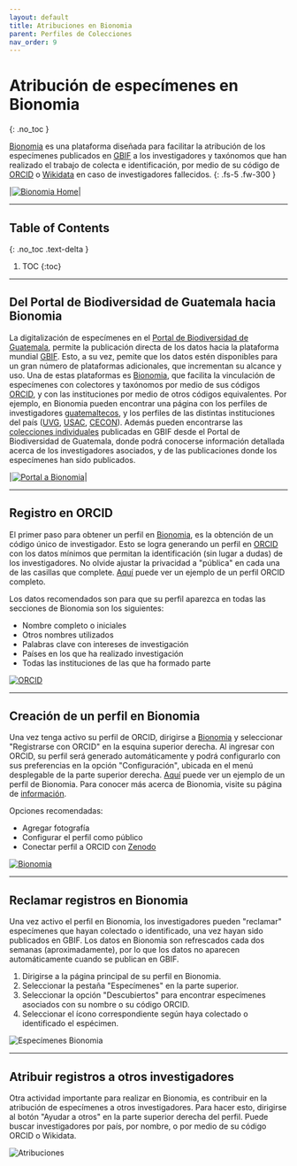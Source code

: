 ```yaml
---
layout: default
title: Atribuciones en Bionomia
parent: Perfiles de Colecciones 
nav_order: 9
---
```



# Atribución de especímenes en Bionomia
{: .no_toc }

[Bionomia](https://es.bionomia.net) es una plataforma diseñada para facilitar la atribución de los especímenes publicados en [GBIF](https://gbif.org) a los investigadores y taxónomos que han realizado el trabajo de colecta e identificación, por medio de su código de [ORCID](https://orcid.org) o [Wikidata](https://wikidata.org) en caso de investigadores fallecidos. 
{: .fs-5 .fw-300 }

|[<img src="https://github.com/GuatemalaPortal/guatemalaportal.github.io/blob/main/static/BionomiaHome.jpg?raw=true" alt="Bionomia Home">](https://es.bionomia.net/)|

---

## Table of Contents
{: .no_toc .text-delta }

1. TOC
{:toc}

---

## Del Portal de Biodiversidad de Guatemala hacia Bionomia

La digitalización de especímenes en el [Portal de Biodiversidad de Guatemala](https://biodiversidad.gt), permite la publicación directa de los datos hacia la plataforma mundial [GBIF](https://guatemalaportal.github.io/docs/colecciones/gbif/publicar). Esto, a su vez, pemite que los datos estén disponibles para un gran número de plataformas adicionales, que incrementan su alcance y uso. Una de estas plataformas es [Bionomia](https://es.bionomia.net), que facilita la vinculación de especímenes con colectores y taxónomos por medio de sus códigos [ORCID](https://orcid.org), y con las instituciones por medio de otros códigos equivalentes. Por ejemplo, en Bionomia pueden encontrar una página con los perfiles de investigadores [guatemaltecos](https://es.bionomia.net/country/GT), y los perfiles de las distintas instituciones del país ([UVG](https://es.bionomia.net/organization/Q7894349), [USAC](https://es.bionomia.net/organization/Q607331), [CECON](https://es.bionomia.net/organization/299615)). Además pueden encontrarse las [colecciones individuales](https://es.bionomia.net/dataset/624ffcb0-3723-4b6f-9039-eea2e1ef82e2) publicadas en GBIF desde el Portal de Biodiversidad de Guatemala, donde podrá conocerse información detallada acerca de los investigadores asociados, y de las publicaciones donde los especímenes han sido publicados. 

|[<img src="https://github.com/GuatemalaPortal/guatemalaportal.github.io/blob/main/static/portal/Bionomia.jpg?raw=true" alt="Portal a Bionomia">](https://es.bionomia.net/)|

---

## Registro en ORCID 

El primer paso para obtener un perfil en [Bionomia](https://es.bionomia.net), es la obtención de un código único de investigador. Esto se logra generando un perfil en [ORCID](https://orcid.org) con los datos mínimos que permitan la identificación (sin lugar a dudas) de los investigadores. No olvide ajustar la privacidad a "pública" en cada una de las casillas que complete. [Aquí](https://orcid.org/0000-0002-4098-5823) puede ver un ejemplo de un perfil ORCID completo.

Los datos recomendados son para que su perfil aparezca en todas las secciones de Bionomia son los siguientes: 
- Nombre completo o iniciales 
- Otros nombres utilizados
- Palabras clave con intereses de investigación
- Países en los que ha realizado investigación
- Todas las instituciones de las que ha formado parte

[<img src="https://github.com/GuatemalaPortal/guatemalaportal.github.io/blob/main/static/Orcid2.jpg?raw=true" alt="ORCID">
](https://www.orcid.org)

---

## Creación de un perfil en Bionomia

Una vez tenga activo su perfil de ORCID, dirigirse a [Bionomia](https://es/bionomia.net) y seleccionar "Registrarse con ORCID" en la esquina superior derecha. Al ingresar con ORCID, su perfil será generado automáticamente y podrá configurarlo con sus preferencias en la opción "Configuración", ubicada en el menú desplegable de la parte superior derecha. [Aquí](https://es.bionomia.net/0000-0002-4098-5823) puede ver un ejemplo de un perfil de Bionomia. Para conocer más acerca de Bionomia, visite su página de [información](https://es.bionomia.net/how-it-works).

Opciones recomendadas: 
- Agregar fotografía
- Configurar el perfil como público
- Conectar perfil a ORCID con [Zenodo](https://zenodo.org) 

[<img src="https://github.com/GuatemalaPortal/guatemalaportal.github.io/blob/main/static/bionomia.jpg?raw=true" alt="Bionomia">](https://es.bionomia.net/0000-0002-4098-5823)

---

## Reclamar registros en Bionomia 

Una vez activo el perfil en Bionomia, los investigadores pueden "reclamar" especímenes que hayan colectado o identificado, una vez hayan sido publicados en GBIF. Los datos en Bionomia son refrescados cada dos semanas (aproximadamente), por lo que los datos no aparecen automáticamente cuando se publican en GBIF. 

1. Dirigirse a la página principal de su perfil en Bionomia.
2. Seleccionar la pestaña "Especímenes" en la parte superior.
3. Seleccionar la opción "Descubiertos" para encontrar especímenes asociados con su nombre o su código ORCID.
4. Seleccionar el ícono correspondiente según haya colectado o identificado el espécimen. 

<img src="https://github.com/GuatemalaPortal/guatemalaportal.github.io/blob/main/static/bionomiadisc.jpg?raw=true" alt="Especímenes Bionomia">

---

## Atribuir registros a otros investigadores

Otra actividad importante para realizar en Bionomia, es contribuir en la atribución de especímenes a otros investigadores. Para hacer esto, dirigirse al botón "Ayudar a otros" en la parte superior derecha del perfil. Puede buscar investigadores por país, por nombre, o por medio de su código ORCID o Wikidata. 

<img src="https://github.com/GuatemalaPortal/guatemalaportal.github.io/blob/main/static/atrib.jpg?raw=true" alt="Atribuciones">
